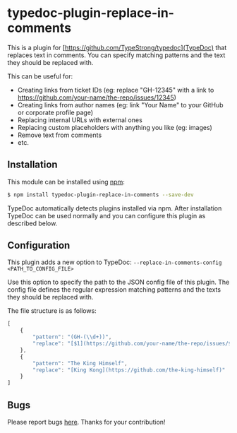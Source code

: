 # typedoc-plugin-replace-in-comments

This is a plugin for [https://github.com/TypeStrong/typedoc](TypeDoc) that replaces text in comments.
You can specify matching patterns and the text they should be replaced with.

This can be useful for:

-   Creating links from ticket IDs (eg: replace "GH-12345" with a link to https://github.com/your-name/the-repo/issues/12345)
-   Creating links from author names (eg: link "Your Name" to your GitHub or corporate profile page)
-   Replacing internal URLs with external ones
-   Replacing custom placeholders with anything you like (eg: images)
-   Remove text from comments
-   etc.

## Installation

This module can be installed using [npm](https://www.npmjs.com/package/typedoc-plugin-replace-in-comments):

```sh
$ npm install typedoc-plugin-replace-in-comments --save-dev
```

TypeDoc automatically detects plugins installed via npm. After installation TypeDoc can be used normally and you can
configure this plugin as described below.

## Configuration

This plugin adds a new option to TypeDoc: `--replace-in-comments-config <PATH_TO_CONFIG_FILE>`

Use this option to specify the path to the JSON config file of this plugin.
The config file defines the regular expression matching patterns and the texts they should be replaced with.

The file structure is as follows:

```javascript
[
    {
        "pattern": "(GH-(\\d+))",
        "replace": "[$1](https://github.com/your-name/the-repo/issues/$2)"
    },
    {
        "pattern": "The King Himself",
        "replace": "[King Kong](https://github.com/the-king-himself)"
    }
]
```

## Bugs

Please report bugs [here](https://github.com/krisztianb/typedoc-plugin-replace-in-comments/issues).
Thanks for your contribution!
